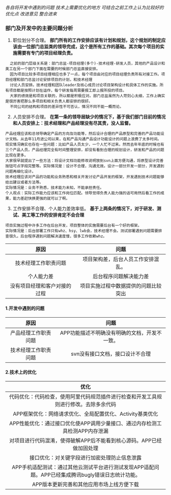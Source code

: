*各自将开发中遇到的问题   技术上需要优化的地方   可结合之前工作上认为比较好的优化点  改进意见   整合进来*

### 部门及开发中的主要问题分析
1. 职位划分不合理。
**部门所有的工作安排应该有计划和规划，这个规划的制定应该由一位部门总监类的领导完成，这个是所有工作的基础。其次每个项目的实施需要有专门的项目经理负责。**
```
  之前的部门层级关系是：部门总监-项目经理(多个)-技术经理-研发人员，其他的产品设计和美工在另一个部门下面在需要的时候部门总监直接安排。
  因为项目比较多项目经理相应也多了一点，每个项目由对应的项目经理负责所有对接工作。项目经理和部门总监讨论安排项目的计划，和技术经理
  讨论人员安排。技术经理和团队leader及核心成员讨论项目架构设计和具体工作的实施。所有项目都是按照计划在运作，每个研发每周需要报工即上报所投的项目。
  大家的绩效是和项目关联的，所以都是积极应对。部门总监虽然为人苛刻心太细，工作上确实是很厉害把那么多项目和相关负责人都安排的很好。
  不同公司的结构和项目的差异性不可否认，情况不同不能一概而论。
```
2. 人员安排不合理。
**在第一条的领导层缺少的情况下，基于我们部门目前的情况和人员安排上：技术经理和产品经理没有尽其责，没人监督。**
```
产品经理应该和总领导确定产品的方向及功能等，然后设计合理的产品原型和完善的产品功能设计文档。从去年11月进公司以来，在和产品沟通产品设计功能设计的问题上浪费了太多时间。
现实情况确实也存在一些问题：比如产品人员太少，一个人忙不过来。然而去年年底的时候也有三个产品人员，产品经理完全有时间整理安排，却没有看到合理的规划设计，研发和产品的问题比现在更多。
大家很早就提出了一些方法：将设计文档功能修改说明放到svn上面方便沟通，将原型设计完善按钮可点字段完整等。实际情况是：设计不合理，沟通无效。设计一部分开发一部分，开发遇到问题再细化设计。
技术经理应该对产品的功能和业务熟悉和相关开发讨论产品开发的框架，开发遇到技术问题能够给出建议或者方法等。
实际情况是：业务不熟悉，技术能力未知，不能承担责任。
个人观点：实际工作能力应该和工作岗位匹配。领导觉得负责人能力强的话可用然后看工作的成果，能力差赶快换更强的就可以了啊。
```
3. 工作安排不合理、个人能力差效率低。
**基于上两条的情况下，对于研发、测试、美工等工作的安排肯定不会合理**
```
项目实施过程中许多工作在后台开发，项目整体的实施需要后台有一个好的框架。
实际情况是：后台部署工作只有whz、hsy、lwb会，技术经理不会。测试部署遇到问题需要排查很久。后台程序遇到问题解决速度慢，很多工作依赖whz。
```
| 原因 | 问题 |
| :-: | :-: |
|技术经理工作职责问题| 项目架构差，后台人员工作安排混乱。 |
|个人能力差|后台程序问题解决能力差|
|没有项目经理和客户对接的过程 | 项目实施过程中数据提供的问题比较突出 |
#### 1.开发中遇到的问题
| 原因 | 问题 |
| :-: | :-: |
|产品经理工作职责问题| APP功能描述不明确没有明确的文档，开发不一致。 |
|技术经理工作职责问题| svn没有接口文档，接口设计不合理 |
#### 2.技术上的优化
| 优化 |
| :-: |
|代码优化：代码检查，使用阿里代码规范插件进行检查和开发工具规则进行修改。去除多余代码|
|APP框架优化：网络请求优化、全局配置优化、Activity基类优化|
|APP性能优化：通过接口优化使APP调用少量接口、通过内存检测工具检测APP内存泄漏|
|对项目进行代码混淆，使得破解APP后不能看到核心源码。APP已经做加固处理 |
|接口优化：对关键字段进行加密处理防止信息泄露 |
|APP手机适配测试：通过其他云测试平台进行测试发现APP适配问题。APP已经集成腾讯bugly错误日志统计功能。|
|APP版本更新完善和其他应用市场上线方便下载|
